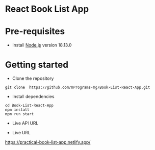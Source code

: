 # React Book List App

# Pre-requisites

- Install [Node.js](https://nodejs.org/en/) version 18.13.0

# Getting started

- Clone the repository

```
git clone  https://github.com/mPrograms-mg/Book-List-React-App.git
```

- Install dependencies

```
cd Book-List-React-App
npm install
npm run start
```

- Live API URL

- Live URL

https://practical-book-list-app.netlify.app/
